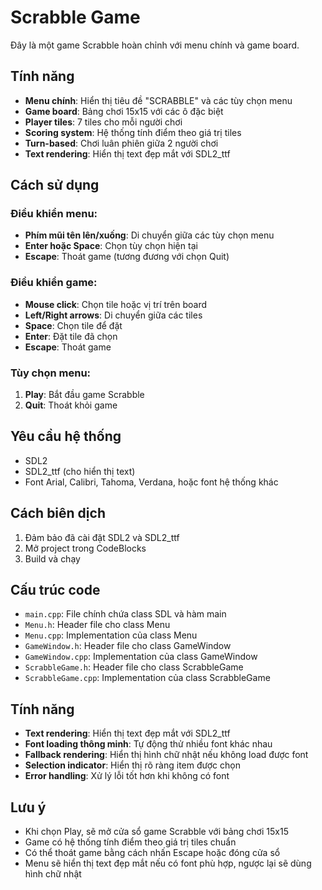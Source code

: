 # Scrabble Game

Đây là một game Scrabble hoàn chỉnh với menu chính và game board.

## Tính năng

- **Menu chính**: Hiển thị tiêu đề "SCRABBLE" và các tùy chọn menu
- **Game board**: Bảng chơi 15x15 với các ô đặc biệt
- **Player tiles**: 7 tiles cho mỗi người chơi
- **Scoring system**: Hệ thống tính điểm theo giá trị tiles
- **Turn-based**: Chơi luân phiên giữa 2 người chơi
- **Text rendering**: Hiển thị text đẹp mắt với SDL2_ttf

## Cách sử dụng

### Điều khiển menu:
- **Phím mũi tên lên/xuống**: Di chuyển giữa các tùy chọn menu
- **Enter hoặc Space**: Chọn tùy chọn hiện tại
- **Escape**: Thoát game (tương đương với chọn Quit)

### Điều khiển game:
- **Mouse click**: Chọn tile hoặc vị trí trên board
- **Left/Right arrows**: Di chuyển giữa các tiles
- **Space**: Chọn tile để đặt
- **Enter**: Đặt tile đã chọn
- **Escape**: Thoát game

### Tùy chọn menu:
1. **Play**: Bắt đầu game Scrabble
2. **Quit**: Thoát khỏi game

## Yêu cầu hệ thống

- SDL2
- SDL2_ttf (cho hiển thị text)
- Font Arial, Calibri, Tahoma, Verdana, hoặc font hệ thống khác

## Cách biên dịch

1. Đảm bảo đã cài đặt SDL2 và SDL2_ttf
2. Mở project trong CodeBlocks
3. Build và chạy

## Cấu trúc code

- `main.cpp`: File chính chứa class SDL và hàm main
- `Menu.h`: Header file cho class Menu
- `Menu.cpp`: Implementation của class Menu
- `GameWindow.h`: Header file cho class GameWindow
- `GameWindow.cpp`: Implementation của class GameWindow
- `ScrabbleGame.h`: Header file cho class ScrabbleGame
- `ScrabbleGame.cpp`: Implementation của class ScrabbleGame

## Tính năng

- **Text rendering**: Hiển thị text đẹp mắt với SDL2_ttf
- **Font loading thông minh**: Tự động thử nhiều font khác nhau
- **Fallback rendering**: Hiển thị hình chữ nhật nếu không load được font
- **Selection indicator**: Hiển thị rõ ràng item được chọn
- **Error handling**: Xử lý lỗi tốt hơn khi không có font

## Lưu ý

- Khi chọn Play, sẽ mở cửa sổ game Scrabble với bảng chơi 15x15
- Game có hệ thống tính điểm theo giá trị tiles chuẩn
- Có thể thoát game bằng cách nhấn Escape hoặc đóng cửa sổ
- Menu sẽ hiển thị text đẹp mắt nếu có font phù hợp, ngược lại sẽ dùng hình chữ nhật 